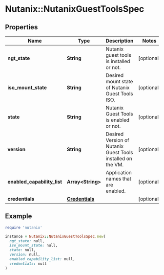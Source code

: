 # Nutanix::NutanixGuestToolsSpec

## Properties

| Name | Type | Description | Notes |
| ---- | ---- | ----------- | ----- |
| **ngt_state** | **String** | Nutanix guest tools is installed or not. | [optional] |
| **iso_mount_state** | **String** | Desired mount state of Nutanix Guest Tools ISO.  | [optional] |
| **state** | **String** | Nutanix Guest Tools is enabled or not. | [optional] |
| **version** | **String** | Desired Version of Nutanix Guest Tools installed on the VM. | [optional] |
| **enabled_capability_list** | **Array&lt;String&gt;** | Application names that are enabled. | [optional] |
| **credentials** | [**Credentials**](Credentials.md) |  | [optional] |

## Example

```ruby
require 'nutanix'

instance = Nutanix::NutanixGuestToolsSpec.new(
  ngt_state: null,
  iso_mount_state: null,
  state: null,
  version: null,
  enabled_capability_list: null,
  credentials: null
)
```

